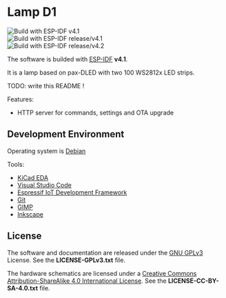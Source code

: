 # Lamp D1

![Build with ESP-IDF v4.1](https://github.com/CalinRadoni/ESP32HAL/workflows/Build%20with%20ESP-IDF%20v4.1/badge.svg)<br/>
![Build with ESP-IDF release/v4.1](https://github.com/CalinRadoni/ESP32HAL/workflows/Build%20with%20ESP-IDF%20release%20v4.1/badge.svg)<br/>
![Build with ESP-IDF release/v4.2](https://github.com/CalinRadoni/ESP32HAL/workflows/Build%20with%20ESP-IDF%20release%20v4.2/badge.svg)

The software is builded with [ESP-IDF](https://github.com/espressif/esp-idf) **v4.1**.

It is a lamp based on pax-DLED with two 100 WS2812x LED strips.

TODO: write this README !

Features:

- HTTP server for commands, settings and OTA upgrade

## Development Environment

Operating system is [Debian](https://www.debian.org/)

Tools:

- [KiCad EDA](http://kicad-pcb.org/)
- [Visual Studio Code](https://code.visualstudio.com/)
- [Espressif IoT Development Framework](https://github.com/espressif/esp-idf)
- [Git](https://git-scm.com/)
- [GIMP](https://www.gimp.org/)
- [Inkscape](https://inkscape.org/en/)

## License

The software and documentation are released under the [GNU GPLv3](http://www.gnu.org/licenses/gpl-3.0.html) License. See the __LICENSE-GPLv3.txt__ file.

The hardware schematics are licensed under a [Creative Commons Attribution-ShareAlike 4.0 International License](http://creativecommons.org/licenses/by-sa/4.0/).
See the __LICENSE-CC-BY-SA-4.0.txt__ file.
